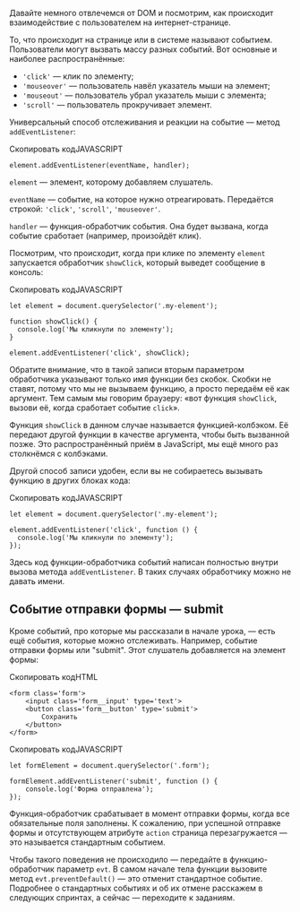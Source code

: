 

Давайте немного отвлечемся от DOM и посмотрим, как происходит взаимодействие с пользователем на интернет-странице.

То, что происходит на странице или в системе называют событием. Пользователи могут вызвать массу разных событий. Вот основные и наиболее распространённые:

-   `'click'` — клик по элементу;
-   `'mouseover'` — пользователь навёл указатель мыши на элемент;
-   `'mouseout'` — пользователь убрал указатель мыши с элемента;
-   `'scroll'` — пользователь прокручивает элемент.

Универсальный способ отслеживания и реакции на событие — метод `addEventListener`:

Скопировать кодJAVASCRIPT

```
element.addEventListener(eventName, handler); 
```

`element` — элемент, которому добавляем слушатель.

`eventName` — событие, на которое нужно отреагировать. Передаётся строкой: `'click'`, `'scroll'`, `'mouseover'`.

`handler` — функция-обработчик события. Она будет вызвана, когда событие сработает (например, произойдёт клик).

Посмотрим, что происходит, когда при клике по элементу `element` запускается обработчик `showClick`, который выведет сообщение в консоль:

Скопировать кодJAVASCRIPT

```
let element = document.querySelector('.my-element');

function showClick() {
  console.log('Мы кликнули по элементу');
}

element.addEventListener('click', showClick); 
```

Обратите внимание, что в такой записи вторым параметром обработчика указывают только имя функции без скобок. Скобки не ставят, потому что мы не вызываем функцию, а просто передаём её как аргумент. Тем самым мы говорим браузеру: «вот функция `showClick`, вызови её, когда сработает событие `click`».

Функция `showClick` в данном случае называется функцией-колбэком. Её передают другой функции в качестве аргумента, чтобы быть вызванной позже. Это распространённый приём в JavaScript, мы ещё много раз столкнёмся с колбэками.

Другой способ записи удобен, если вы не собираетесь вызывать функцию в других блоках кода:

Скопировать кодJAVASCRIPT

```
let element = document.querySelector('.my-element');

element.addEventListener('click', function () {
  console.log('Мы кликнули по элементу');
}); 
```

Здесь код функции-обработчика событий написан полностью внутри вызова метода `addEventListener`. В таких случаях обработчику можно не давать имени.

## Событие отправки формы — submit

Кроме событий, про которые мы рассказали в начале урока, — есть ещё события, которые можно отслеживать. Например, событие отправки формы или "submit". Этот слушатель добавляется на элемент формы:

Скопировать кодHTML

```
<form class='form'>
    <input class='form__input' type='text'>
    <button class='form__button' type='submit'>
        Сохранить
    </button>
</form> 
```

Скопировать кодJAVASCRIPT

```
let formElement = document.querySelector('.form');

formElement.addEventListener('submit', function () {
    console.log('Форма отправлена');
}); 
```

Функция-обработчик срабатывает в момент отправки формы, когда все обязательные поля заполнены. К сожалению, при успешной отправке формы и отсутствующем атрибуте `action` страница перезагружается — это называется стандартным событием.

Чтобы такого поведения не происходило — передайте в функцию-обработчик параметр `evt`. В самом начале тела функции вызовите метод `evt.preventDefault()` — это отменит стандартное событие. Подробнее о стандартных событиях и об их отмене расскажем в следующих спринтах, а сейчас — переходите к заданиям.
